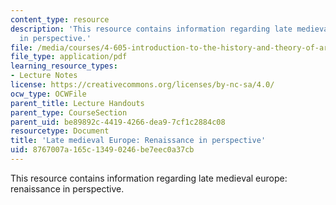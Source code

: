 ```yaml
---
content_type: resource
description: 'This resource contains information regarding late medieval europe: renaissance
  in perspective.'
file: /media/courses/4-605-introduction-to-the-history-and-theory-of-architecture-spring-2012/8767007a165c13490246be7eec0a37cb_MIT4_605S12_lec22.pdf
file_type: application/pdf
learning_resource_types:
- Lecture Notes
license: https://creativecommons.org/licenses/by-nc-sa/4.0/
ocw_type: OCWFile
parent_title: Lecture Handouts
parent_type: CourseSection
parent_uid: be89892c-4419-4266-dea9-7cf1c2884c08
resourcetype: Document
title: 'Late medieval Europe: Renaissance in perspective'
uid: 8767007a-165c-1349-0246-be7eec0a37cb
---
```

This resource contains information regarding late medieval europe: renaissance in perspective.